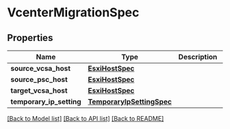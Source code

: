 # VcenterMigrationSpec

## Properties
Name | Type | Description | Notes
------------ | ------------- | ------------- | -------------
**source_vcsa_host** | [**EsxiHostSpec**](EsxiHostSpec.md) |  | 
**source_psc_host** | [**EsxiHostSpec**](EsxiHostSpec.md) |  | 
**target_vcsa_host** | [**EsxiHostSpec**](EsxiHostSpec.md) |  | 
**temporary_ip_setting** | [**TemporaryIpSettingSpec**](TemporaryIpSettingSpec.md) |  | 

[[Back to Model list]](../README.md#documentation-for-models) [[Back to API list]](../README.md#documentation-for-api-endpoints) [[Back to README]](../README.md)

